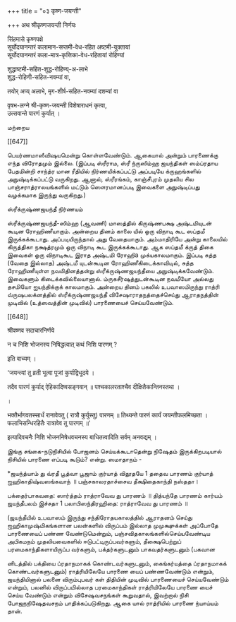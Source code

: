 +++
title = "०३ कृष्ण-जयन्ती"

+++
अथ श्रीकृष्णजयन्ती निर्णयः 

सिंहमासे कृष्णपक्षे  
सूर्योदयानन्तरं कलामान-सप्तमी-वेध-रहित अष्टमी-युक्तायां  
सूर्योदयानन्तरं कला-मात्र-कृत्तिका-वेध-रहितायां रोहिण्यां  

शुद्धाष्टमी-सहित-शुद्ध-रोहिण्य्-अ-लाभे  
शुद्ध-रोहिणी-सहित-नवम्यां वा, 

तयोर् अप्य् अलाभे, मृग-शीर्ष-सहित-नवम्यां दशम्यां वा 

वृषभ-लग्ने श्री-कृष्ण-जयन्ती विशेषाराधनं कृत्वा,  
उत्सवान्ते पारणं कुर्यात् । 

மற்றைய 

[[647]]

பெயர்ணமாஸீவிஷயமென்று கொள்ளவேண்டும். ஆகையால் அன்றும் பாரணைக்கு எந்த விரோதமும் இல்லை. (இப்படி ஸ்ரீராம, ஸ்ரீ ந்ருஸிம்ஹ ஜயந்திகள் ஸம்ப்ரதாய பேதமின்றி சாந்த்ர மான ரீதியில் நிர்ணயிக்கப்பட்டு அப்படியே க்ருஹங்களில் அநுஷ்டிக்கப்பட்டு வருகிறது. ஆனால், ஸ்ரீரங்கம், காஞ்சீபுரம் முதலிய சில பாஞ்சராத்ராலயங்களில் மட்டும் ஸௌரமானப்படி இவைகளை அநுஷ்டிப்பது வழக்கமாக இருந்து வருகிறது.) 

ஸ்ரீக்ருஷ்ணஜயந்தீ நிர்ணயம் 

ஸ்ரீக்ருஷ்ணஜயந்தீ-ஸிம்ஹ (ஆவணி) மாஸத்தில் கிருஷ்ணபக்ஷ அஷ்டமியுடன் கூடின ரோஹிணீயாகும். அன்றைய தினம் காலை யில் ஒரு விநாடி கூட ஸப்தமீ இருக்கக்கூடாது. அப்படியிருந்தால் அது வேதையாகும். அம்மாதிரியே அன்று காலையில் கிருத்திகா நக்ஷத்ரமும் ஒரு விநாடி கூட இருக்கக்கூடாது. ஆக ஸப்தமீ க்ருத் திகை இவைகள் ஒரு விநாடிகூட இராத அஷ்டமி ரோஹிa முக்யகாலமாகும். இப்படி சுத்த (வேதை இல்லாத) அஷ்டமீ யுடன்கூடின ரோஹிணீகிடைக்காவிடில், சுத்த ரோஹிணீயுள்ள நவமிதினத்தன்று ஸ்ரீக்ருஷ்ணஜயந்தீயை அநுஷ்டிக்கவேண்டும். இவைகளும் கிடைக்கவில்லையானால். ம்ருகசீர்ஷத்துடன்கூடின நவமீயோ அல்லது தசமியோ ஐயந்திக்குக் காலமாகும். அன்றைய தினம் பகலில் உபவாஸமிருந்து ராத்ரி வ்ருஷபலக்னத்தில் ஸ்ரீக்ருஷ்ணஜயந்தீ விசேஷாராதநத்தைச்செய்து ஆராதநத்தின் முடிவில் (உத்ஸவத்தின் முடிவில்) பாரணையைச் செய்யவேண்டும். 

[[648]]

श्रीवष्णव सदाचारनिर्णये 

न च निशि भोजनस्य निषिद्धत्वात् कथं निशि पारणम् ? 

इति वाच्यम् । 

'जयन्त्यां तु व्रती भूत्वा पूजां कुर्याद्विधूदये । 

तदैव पारणं कुर्याद् ऐहिकादिष्वसङ्गवान् ॥ पश्चकालरताश्चैव दीक्षितैकान्तिनस्तथा । 

। 

भक्तैर्भागवतस्सार्धं रानावेवतु ( रात्रौ कुर्युस्तु) पारणम् ॥ तिथ्यन्ते पारणं कार्यं जयन्तीफलमिच्छता । फलाभिसन्धिरहितैः रात्रावेव तु पारणम् ॥' 

इत्यादिवचनैः निशि भोजननिषेधवचनस्य बाधितत्वादिति सर्वम् अनवद्यम् । 

இங்கு சங்கை-நடுநிசியில் போஜனம் செய்யக்கூடாதென்று நிஷேதம் இருக்கிறபடியால் நிசியில் பாரணை எப்படி கூடும்? என்று. ஸமாதாநம் - 

*ஜயந்த்யாம் து வ்ரதீ பூத்வா பூஜாம் குர்யாத் விதூதயே 1 ததைவ பாரணம் குர்யாத் ஐஹிகாதிஷ்வஸங்கவாந் ॥ பஞ்சகாலரதாச்சைவ தீக்ஷிதைகாந்தி நஸ்ததா। 

பக்தைர்பாகவதை: ஸார்த்தம் ராத்ராவேவ து பாரணம் ॥ தித்யந்தே பாரணம் கார்யம் ஜயந்தீபலம் இச்சதா 1 பலாபிஸந்திரஹிதை: ராத்ராவேவ து பாரணம் ॥ 

(ஜயந்தீயில் உபவாஸம் இருந்து சந்திரோதயகாலத்தில் ஆராதனம் செய்து ஐஹிகாமுஷ்மிகங்களான பலன்களில் விருப்பம் இல்லாத முமுக்ஷுக்கள் அப்போதே பாரணையைப் பண்ண வேண்டுமென்றும், பஞ்சவிதகாலங்களில்செய்யவேண்டிய அபிகமநம் முதலியவைகளில் ஈடுபட்டிருப்பவர்களும், தீக்ஷைபெற்றுப் பரமைகாந்திகளாயிருப்ப வர்களும், பக்தர்களுடனும் பாகவதர்களுடனும் (பகவான 

னிடத்தில் பக்தியை ப்ரதாநமாகக் கொண்டவர்களுடனும், கைங்கர்யத்தை ப்ரதாநமாகக் கொண்டவர்களுடனும்) ராத்ரியிலேயே பாரணை யைப் பண்ணவேண்டும் என்றும், ஜயந்தியினால் பலனை விரும்புபவர் கள் திதியின் முடிவில் பாரணையைச் செய்யவேண்டும் என்றும், பலனில் விருப்பமில்லாத பரமைகாந்திகள் ராத்ரியிலேயே பாரணை யைச் செய்ய வேண்டும் என்றும் விசேஷவசநங்கள் கூறுவதால், இவற்றால் நிசி போஜநநிஷேதவசநம் பாதிக்கப்படுகிறது. ஆகை யால் ராத்ரியில் பாரணை ந்யாய்யம் தான். 
